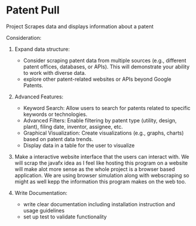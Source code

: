 # Patent Pull

Project Scrapes data and displays information about a patent

Consideration:
1. Expand data structure:
    - Consider scraping patent data from multiple sources (e.g., different patent offices, databases, or APIs). This will demonstrate your ability to work with diverse data.
    - explore other patent-related websites or APIs beyond Google Patents.

2. Advanced Features:
    - Keyword Search: Allow users to search for patents related to specific keywords or technologies.
    - Advanced Filters: Enable filtering by patent type (utility, design, plant), filing date, inventor, assignee, etc.
    - Graphical Visualization: Create visualizations (e.g., graphs, charts) based on patent data trends.
    - Display data in a table for the user to visualize

3. Make a interactive website interface that the users can interact with. We will scrap the javafx idea as I feel like hosting this program on a website
    will make alot more sense as the whole project is a browser based application. We are using browser simulation along with webscraping so might as well kepp the 
    information this program makes on the web too.
    
4. Write Documentation:
    - write clear documentation including installation instruction and usage guidelines
    - set up test to validate functionality